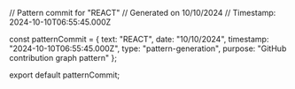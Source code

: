 // Pattern commit for "REACT"
// Generated on 10/10/2024
// Timestamp: 2024-10-10T06:55:45.000Z

const patternCommit = {
  text: "REACT",
  date: "10/10/2024",
  timestamp: "2024-10-10T06:55:45.000Z",
  type: "pattern-generation",
  purpose: "GitHub contribution graph pattern"
};

export default patternCommit;
